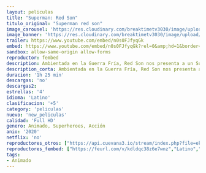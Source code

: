 ```yaml
---
layout: peliculas
title: "Superman: Red Son"
titulo_original: "Superman red son"
image_carousel: 'https://res.cloudinary.com/breaktimetv3030/image/upload/v1582930738/red-son-min_lutltg.jpg'
image_banner: 'https://res.cloudinary.com/breaktimetv3030/image/upload/v1582930746/superman-red-son-poster-min_dovuws.jpg'
trailer: https://www.youtube.com/embed/n0s0FJfyqGk
embed: https://www.youtube.com/embed/n0s0FJfyqGk?rel=0&amp;hd=1&border=0&wmode=opaque&enablejsapi=1&modestbranding=1&controls=1&showinfo=1
sandbox: allow-same-origin allow-forms
reproductor: fembed
description: Ambientada en la Guerra Fría, Red Son nos presenta a un Superman que aterrizó en la URSS durante la década de 1950 y crece para convertirse en un símbolo soviético que lucha por la preservación de la marca del comunismo de Stalin.
description_corta: Ambientada en la Guerra Fría, Red Son nos presenta a un Superman que aterrizó en la URSS durante la década de 1950 y crece para convertirse en un símbolo soviético que lucha por la...
duracion: '1h 25 min'
descargas: 'no'
descargas2:
estrellas: '4'
idioma: 'Latino'
clasificacion: '+5'
category: 'peliculas'
nuevo: 'new_peliculas'
calidad: 'Full HD'
genero: Animado, Superheroes, Acción
anio: '2020'
netflix: 'no'
reproductores_otros: ["https://api.cuevana3.io/stream/index.php?file=ek5lbm9xYWNrS0xYMTZLa2xNbkdvY3ZTb3BtZng4TGp6ZFpobGFMUGtOelcwcUZmbWRIVzRkakVuS0JnbEplcG1KUnNZSlRTMGViVTBxZGdsdEhPb3FhN29YK2FscVB0MXBsM1lLRFNsWmJheEorYmw5R2wyTmZIbUd4a2w1bWxuSmxuWTJxVw","Latino","https://player.premiumstream.live/player.php?id=MTMwOQ&sub=https://streamango.poseidonhd.me/subs1/Superman.red.son.forzado.srt","Latino","https://gdriveplayer.me/embed2.php?link=HpHJW4a85hbVltEcCxHafgDsH44vpDvHDtgYmbjJpJ3WYAts%252BdNewv38%252FRhrhnQVP8uXI9fZT7VhVKUu7gYSJvAWjQlGA2pPq7b9iSN8ww%252B3Ybeo8IgXg%252Bf%252FF%252BBnDv5%252FjrLBvUL82jl6mdnhQEF3nYp0itB5U4cPytLO52Ic9Kih9DCioYapzfq3ucsD1tCMqN%252FjKZUFP8JYWQsBunm%252FiL","Latino","https://mstream.space/1a2z8madzdqe","Latino"]
reproductores_fembed: ["https://feurl.com/v/kdldqc38z6e7wnz","Latino","https://feurl.com/v/qyx60ue6kg6k8lp","Latino","https://feurl.com/v/mx-dlb584x-l217","Latino","https://feurl.com/v/rzywphemwx1ej37","Latino"]
tags:
- Animado
---
```



 







